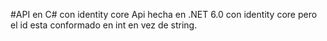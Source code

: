 #API en C# con identity core
Api hecha en .NET 6.0 con identity core pero el id esta conformado en int en vez de string.